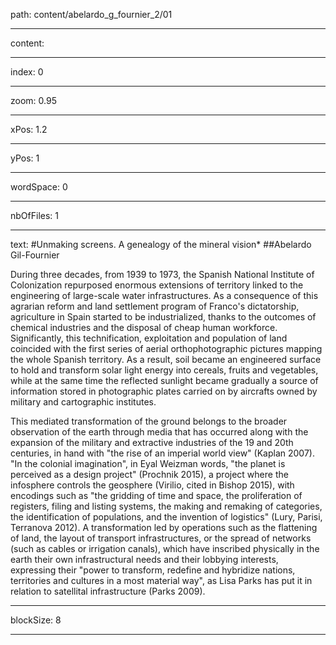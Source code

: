 path: content/abelardo_g_fournier_2/01

----

content: 

----

index: 0

----

zoom: 0.95

----

xPos: 1.2

----

yPos: 1

----

wordSpace: 0

----

nbOfFiles: 1

----

text: #Unmaking screens. A genealogy of the mineral vision*
##Abelardo Gil-Fournier

During three decades, from 1939 to 1973, the Spanish National Institute of Colonization repurposed enormous extensions of territory linked to the engineering of large-scale water infrastructures. As a consequence of this agrarian reform and land settlement program of Franco's dictatorship, agriculture in Spain started to be industrialized, thanks to the outcomes of chemical industries and the disposal of cheap human workforce. Significantly, this technification, exploitation and population of land coincided with the first series of aerial orthophotographic pictures mapping the whole Spanish territory. As a result, soil became an engineered surface to hold and transform solar light energy into cereals, fruits and vegetables, while at the same time the reflected sunlight became gradually a source of information stored in photographic plates carried on by aircrafts owned by military and cartographic institutes. 

This mediated transformation of the ground belongs to the broader observation of the earth through media that has occurred along with the expansion of the military and extractive industries of the 19 and 20th centuries, in hand with "the rise of an imperial world view" (Kaplan 2007). "In the colonial imagination", in Eyal Weizman words, "the planet is perceived as a design project" (Prochnik 2015), a project where the infosphere controls the geosphere (Virilio, cited in Bishop 2015), with encodings such as "the gridding of time and space, the proliferation of registers, filing and listing systems, the making and remaking of categories, the identification of populations, and the invention of logistics" (Lury, Parisi, Terranova 2012). A transformation led by operations such as the flattening of land, the layout of transport infrastructures, or the spread of networks (such as cables or irrigation canals), which have inscribed physically in the earth their own infrastructural needs and their lobbying interests, expressing their "power to transform, redefine and hybridize nations, territories and cultures in a most material way", as Lisa Parks has put it in relation to satellital infrastructure (Parks 2009).

----

blockSize: 8

----

